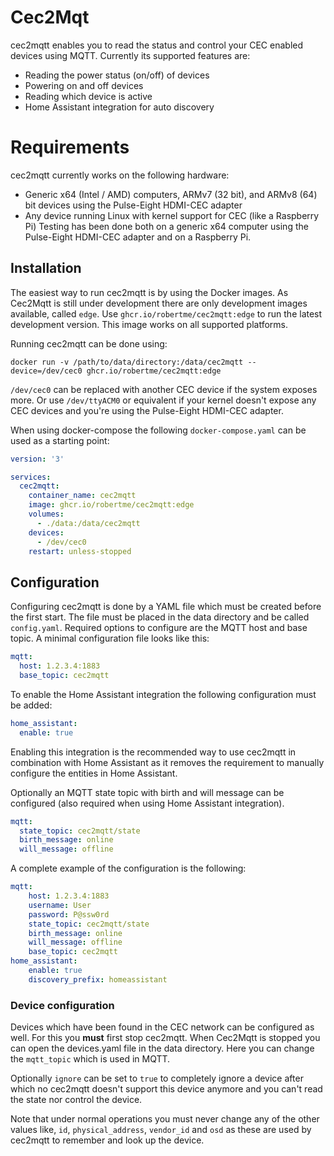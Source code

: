# Cec2Mqt
cec2mqtt enables you to read the status and control your CEC enabled devices using MQTT.
Currently its supported features are:
* Reading the power status (on/off) of devices
* Powering on and off devices
* Reading which device is active
* Home Assistant integration for auto discovery

# Requirements
cec2mqtt currently works on the following hardware:
* Generic x64 (Intel / AMD) computers, ARMv7 (32 bit), and ARMv8 (64) bit devices using the Pulse-Eight HDMI-CEC adapter
* Any device running Linux with kernel support for CEC (like a Raspberry Pi)
Testing has been done both on a generic x64 computer using the Pulse-Eight HDMI-CEC adapter and on a Raspberry Pi.

## Installation
The easiest way to run cec2mqtt is by using the Docker images. As Cec2Mqtt is still under development there are only development
images available, called ``edge``. Use ``ghcr.io/robertme/cec2mqtt:edge`` to run the latest development version. This image works on all supported platforms.

Running cec2mqtt can be done using:
```console
docker run -v /path/to/data/directory:/data/cec2mqtt --device=/dev/cec0 ghcr.io/robertme/cec2mqtt:edge
```
``/dev/cec0`` can be replaced with another CEC device if the system exposes more. Or use ``/dev/ttyACM0`` or equivalent if your kernel doesn't expose
any CEC devices and you're using the Pulse-Eight HDMI-CEC adapter.

When using docker-compose the following ``docker-compose.yaml`` can be used as a starting point:
```yaml
version: '3'

services:
  cec2mqtt:
    container_name: cec2mqtt
    image: ghcr.io/robertme/cec2mqtt:edge
    volumes:
      - ./data:/data/cec2mqtt
    devices:
      - /dev/cec0
    restart: unless-stopped
```

## Configuration
Configuring cec2mqtt is done by a YAML file which must be created before the first start. The file must be
placed in the data directory and be called ``config.yaml``. Required options to configure are the MQTT host and base topic.
A minimal configuration file looks like this:
```yaml
mqtt:
  host: 1.2.3.4:1883
  base_topic: cec2mqtt
```

To enable the Home Assistant integration the following configuration must be added:
```yaml
home_assistant:
  enable: true
```
Enabling this integration is the recommended way to use cec2mqtt in combination with Home Assistant as it removes the requirement to manually
configure the entities in Home Assistant.

Optionally an MQTT state topic with birth and will message can be configured (also required when using Home Assistant integration).
```yaml
mqtt:
  state_topic: cec2mqtt/state
  birth_message: online
  will_message: offline
```

A complete example of the configuration is the following:
```yaml
mqtt:
    host: 1.2.3.4:1883
    username: User
    password: P@ssw0rd
    state_topic: cec2mqtt/state
    birth_message: online
    will_message: offline
    base_topic: cec2mqtt
home_assistant:
    enable: true
    discovery_prefix: homeassistant
```

### Device configuration
Devices which have been found in the CEC network can be configured as well. For this you **must** first stop cec2mqtt. When Cec2Mqtt is stopped you
can open the devices.yaml file in the data directory. Here you can change the ``mqtt_topic`` which is used in MQTT.

Optionally ``ignore`` can be set to ``true`` to completely ignore a device after which no cec2mqtt doesn't support this device anymore and
you can't read the state nor control the device.

Note that under normal operations you must never change any of the other values like, ``id``, ``physical_address``, ``vendor_id`` and ``osd`` 
as these are used by cec2mqtt to remember and look up the device.

